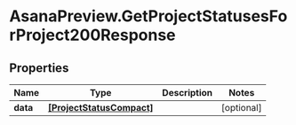 # AsanaPreview.GetProjectStatusesForProject200Response

## Properties

Name | Type | Description | Notes
------------ | ------------- | ------------- | -------------
**data** | [**[ProjectStatusCompact]**](ProjectStatusCompact.md) |  | [optional] 


